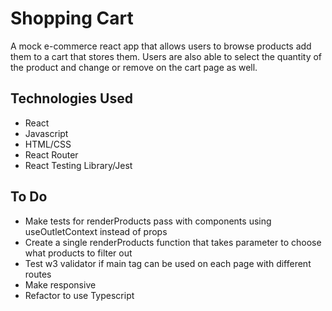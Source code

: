 # Shopping Cart

A mock e-commerce react app that allows users to browse products add them to a cart that stores them. Users are also able to select the quantity of the product and change or remove on the cart page as well.

## Technologies Used

- React
- Javascript
- HTML/CSS
- React Router
- React Testing Library/Jest

## To Do

- Make tests for renderProducts pass with components using useOutletContext instead of props
- Create a single renderProducts function that takes parameter to choose what products to filter out
- Test w3 validator if main tag can be used on each page with different routes
- Make responsive
- Refactor to use Typescript
